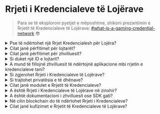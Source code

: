 # Rrjeti i Kredencialeve të Lojërave

> Para se të eksploroni pyetjet e mëposhtme, shikoni prezantimin e Rrjetit të Kredencialeve të Lojërave: [#what-is-a-gaming-credential-network](gaming-credential-network.md#what-is-a-gaming-credential-network "përmendje") 😎

<details>

<summary>Pse të ndërtohet një Rrjet Kredencialesh për Lojëra?</summary>

Në shoqërinë e sotme, ku koha e lirë po bëhet gjithnjë e më e bollshme, lojtarët kalojnë orë të pafund të zhytur në botët e lojërave. Megjithatë, të dhënat e gjeneruara nga këto përvoja shpesh nënvlerësohen dhe janë të fragmentuara nëpër lojëra të ndryshme. XBorg njeh vlerën e kohës së lojtarëve dhe synon të bëjë të dhënat e tyre me kuptim dhe me vlerë. Mendoni për të si një sistem [**Identifikuesi i Qendërzuar (DID)**](https://www.w3.org/TR/did-core/) i lojërave.\
\
Për më tepër, Rrjeti i Kredencialeve të Lojërave lejon krijimin e aplikacioneve më të mira të lojërave dhe interoperabilitetin të lidhur me identitetin e lojtarëve.

</details>

<details>

<summary>Cilat janë përfitimet për lojtarët?</summary>

* Lojtarët zotërojnë dhe qendrojnë të dhënat e tyre të lojërave në një vend
* Lojtarët fitojnë qasje në aplikacione dhe utilitete të lojërave brenda ekosistemit
* Lojtarët mund të monetizojnë të dhënat e tyre

</details>

<details>

<summary>Cilat janë përfitimet për zhvilluesit?</summary>

* Zhvilluesit mund të krijojnë përvoja të personalizuara për lojtarët
* Bizneset mund të fitojnë përdorues duke synuar lojtarët për një tarifë
* Rrjeti i Kredencialeve të Lojërave ofron qasje të menjëhershme në lojëra dhe zhvillues, duke zgjeruar rrethin e tyre
* Zhvilluesit mund të aksesojnë të dhëna më të detajuara, duke përmirësuar saktësinë e përputhjes dhe karakteristikat e tjera të aplikacionit
* Platforma mundëson raste të reja përdorimi për aplikacione, duke përfshirë huadhënien bazuar në reputacion

</details>

<details>

<summary>Si duket një ID e lojtarit?</summary>

ID e lojtarit është një token i Lidhur me Shpirtin që përfaqëson një agregim të të gjithë tokeneve të Lidhura me Shpirtin e fituara nga përdoruesi. ID e lojtarit gjithashtu përfshin tokene të Lidhura me Shpirtin jashtë ekosistemit XBorg si protokolli Lens.

</details>

<details>

<summary>A mund të fillojnë zhvilluesit të ndërtojnë aplikacione mbi rrjetin e kredencialeve tani?</summary>

Aktualisht, Rrjeti i Kredencialeve të Lojërave është i qendërzuar. Pas decentralizimit të rrjetit, zhvilluesit mund të ndërtojnë mbi të.

</details>

<details>

<summary>Si zgjerohet Rrjeti i Kredencialeve të Lojërave?</summary>

Aplikacioni i angazhimit të lojërave dhe komunitetit është aplikacioni kryesor që na lejon të zgjerojmë Rrjetin e Kredencialeve të Lojërave.

</details>

<details>

<summary>Si trajtohet privatësia e të dhënave?</summary>

Iteracionet e ardhshme të protokollit do të lejojnë lojtarët të zbulojnë pikat e të dhënave përkatëse në mënyrë selektive duke mundësuar funksionalitetin e përzgjedhjes së hyrjes/daljes. Për më tepër, teknologjitë e njohurive zero janë të vendosura të përfshihen në përditësimet e mëvonshme, duke theksuar angazhimin e palëkundur të platformës për privatësi dhe siguri të të dhënave.

</details>

<details>

<summary>Cilat janë modulet e Rrjetit të Kredencialeve?</summary>

* Komuniteti
* Lojtari
* Loja

#### ![](../.gitbook/assets/modules.png)

</details>

<details>

<summary>A është Rrjeti i Kredencialeve të Lojërave në zinxhir?</summary>

Aktualisht, Rrjeti i Kredencialeve të Lojërave ruhet me siguri jashtë zinxhirit. Megjithatë, ndërsa ekosistemi fiton traksion dhe baza e përdoruesve kalon pragun e 100,000, rrjeti do të kalohet pa probleme në blockchain, duke nënvizuar angazhimin e palëkundur të XBorg për aksesibilitet dhe transparencë.

</details>

<details>

<summary>A është dokumentacioni i zhvilluesit ose SDK gati?</summary>

Aktualisht është në proces, por me gjasë nuk do të lëshohet deri në fund të verës së vitit 2024.

</details>

<details>

<summary>Në cilin blockchain do të ndërtohet Rrjeti i Kredencialeve?</summary>

Fillimisht, në Polygon dhe në L2 të tjera. Ndërsa Rrjeti fiton traksion, ai do të bëhet L2/L3 i vetëm, i njohur si zinxhiri Borg.

</details>

<details>

<summary>Cilat janë kufizimet e Rrjetit të Kredencialeve të Lojërave?</summary>

* **Rezistenca ndaj Sybil:** Një kufizim i brendshëm i infrastrukturës së rrjetit qëndron në prirjen e përdoruesve të tij për të adoptuar persona të rremë ose për të përdorur teknologji të avancuara si inteligjenca artificiale për të manipuluar identitetet e tyre digjitale. Për të zbutur efektet e dëmshme të sulmeve Sybil, një strategji efektive përfshin përfshirjen e një mekanizmi të Proves së Identitetit në protokollin themelor të rrjetit.

<!---->

* **Shkalla**: Propozimi i vërtetë i vlerës së rrjetit të kredencialeve është i varur nga arritja e një niveli të caktuar të shkallës së rrjetit, një përparësi që aktualisht mban një rëndësi të madhe strategjike për XBorg. Megjithatë, një herë që ky objektiv të realizohet, potencialet e mundshme që mund të rrjedhin nga rrjeti janë vërtet të pakufizuara.

</details>